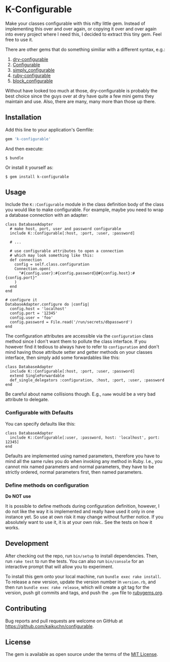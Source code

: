 # K-Configurable

Make your classes configurable with this nifty little gem. Instead of
implementing this over and over again, or copying it over and over again into
every project where I need this, I decided to extract this tiny gem.
Feel free to use it.

There are other gems that do something similiar with a different syntax, e.g.:

1. [dry-configurable](https://github.com/dry-rb/dry-configurable)
2. [Configurable](https://github.com/thinkerbot/configurable)
3. [simply_configurable](https://github.com/daws/simply_configurable)
4. [ruby-configurable](https://bitbucket.org/krbullock/configurable)
5. [block_configurable](https://github.com/artemshitov/block_configurable)

Without have looked too much at those, dry-configurable is probably the best
choice since the guys over at dry have quite a few mini gems they maintain and
use. Also, there are many, many more than those up there.

## Installation

Add this line to your application's Gemfile:

```ruby
gem 'k-configurable'
```

And then execute:

    $ bundle

Or install it yourself as:

    $ gem install k-configurable

## Usage

Include the `K::Configurable` module in the class definition body of the class
you would like to make configurable. For example, maybe you need to wrap a
database connection with an adapter:

```
class DatabaseAdapter
  # make host, port, user and password configurable
  include K::Configurable[:host, :port, :user, :password]
  
  # ...
  
  # use configurable attributes to open a connection
  # which may look something like this:
  def connection
    config = self.class.configuration
    Connection.open(
      "#{config.user}:#{config.password}@#{config.host}:#{config.port}"
    )
  end
end

# configure it
DatabaseAdapter.configure do |config|
  config.host = 'localhost'
  config.port = '12345'
  config.user = 'foo'
  config.password = File.read('/run/secrets/dbpassword')
end
```

The configuration attributes are accessible via the `configuration` class method
since I don't want them to pollute the class interface. If you however find it
tedious to always have to refer to `configuration` and don't mind having those
attribute setter and getter methods on your classes interface, then simply add
some forwardables like this:

```
class DatabaseAdapter
  include K::Configurable[:host, :port, :user, :password]
  extend SingleForwardable
  def_single_delegators :configuration, :host, :port, :user, :password
end
```

Be careful about name collisions though. E.g., `name` would be a very bad
attribute to delegate.

### Configurable with Defaults

You can specify defaults like this:

```
class DatabaseAdapter
  include K::Configurable[:user, :password, host: 'localhost', port: 12345]
end
```

Defaults are implemented using named parameters, therefore you have to mind all
the same rules you do when invoking any method in Ruby. I.e., you cannot mix
named parameters and normal parameters, they have to be strictly ordered, normal
parameters first, then named parameters.

### Define methods on configuration

**Do NOT use**

It is possible to define methods during configuration definition, however, I do
not like the way it is implemented and really have used it only in one instance
yet. So use at own risk it may change without further notice. If you absolutely
want to use it, it is at your own risk.. See the tests on how it works.

## Development

After checking out the repo, run `bin/setup` to install dependencies. Then, run `rake test` to run the tests. You can also run `bin/console` for an interactive prompt that will allow you to experiment.

To install this gem onto your local machine, run `bundle exec rake install`. To release a new version, update the version number in `version.rb`, and then run `bundle exec rake release`, which will create a git tag for the version, push git commits and tags, and push the `.gem` file to [rubygems.org](https://rubygems.org).

## Contributing

Bug reports and pull requests are welcome on GitHub at https://github.com/kaikuchn/configurable.


## License

The gem is available as open source under the terms of the [MIT License](http://opensource.org/licenses/MIT).

